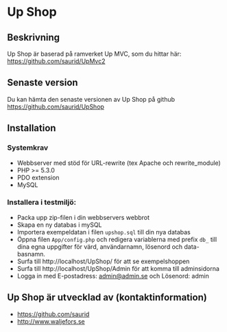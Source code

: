 Up Shop
=======

Beskrivning
-----------

Up Shop är baserad på ramverket Up MVC, som du hittar här:
https://github.com/saurid/UpMvc2


Senaste version
---------------

Du kan hämta den senaste versionen av Up Shop på github
https://github.com/saurid/UpShop


Installation
------------

### Systemkrav

* Webbserver med stöd för URL-rewrite (tex Apache och rewrite_module)
* PHP >= 5.3.0
* PDO extension
* MySQL

### Installera i testmiljö:

* Packa upp zip-filen i din webbservers webbrot
* Skapa en ny databas i mySQL
* Importera exempeldatan i filen `upshop.sql` till din nya databas
* Öppna filen `App/config.php` och redigera variablerna med prefix `db_`
till dina egna uppgifter för värd, användarnamn, lösenord och data-
basnamn.
* Surfa till http://localhost/UpShop/ för att se exempelshoppen
* Surfa till http://localhost/UpShop/Admin för att komma till adminsidorna
* Logga in med E-postadress: admin@admin.se och Lösenord: admin

Up Shop är utvecklad av (kontaktinformation)
-------------------------------------------

* https://github.com/saurid
* http://www.waljefors.se
